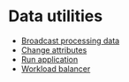 # Data utilities

* [Broadcast processing data](Broadcast%20processing%20data.md)
* [Change attributes](Change%20attributes.md)
* [Run application](Run%20application.md)
* [Workload balancer](Workload%20balancer.md)